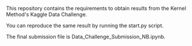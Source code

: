 This repository contains the requirements to obtain results from the Kernel Method's Kaggle Data Challenge.

You can reproduce the same result by running the start.py script.

The final submission file is Data_Challenge_Submission_NB.ipynb.
